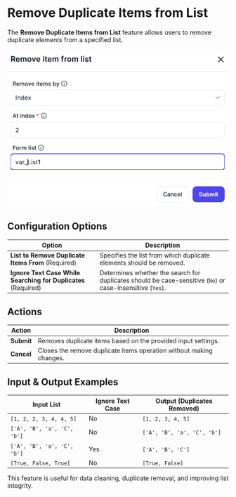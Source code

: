 # Remove Duplicate Items from List

The **Remove Duplicate Items from List** feature allows users to remove duplicate elements from a specified list.

![alt text](image.png)

## Configuration Options

| **Option**  | **Description** |
|------------|----------------|
| **List to Remove Duplicate Items From** (Required) | Specifies the list from which duplicate elements should be removed. |
| **Ignore Text Case While Searching for Duplicates** (Required) | Determines whether the search for duplicates should be case-sensitive (`No`) or case-insensitive (`Yes`). |

## Actions

| **Action**  | **Description** |
|------------|----------------|
| **Submit**  | Removes duplicate items based on the provided input settings. |
| **Cancel**  | Closes the remove duplicate items operation without making changes. |

## Input & Output Examples

| **Input List**  | **Ignore Text Case** | **Output (Duplicates Removed)** |
|----------------|----------------------|---------------------------------|
| `[1, 2, 2, 3, 4, 4, 5]`  | No  | `[1, 2, 3, 4, 5]` |
| `['A', 'B', 'a', 'C', 'b']`  | No  | `['A', 'B', 'a', 'C', 'b']` |
| `['A', 'B', 'a', 'C', 'b']`  | Yes | `['A', 'B', 'C']` |
| `[True, False, True]`  | No  | `[True, False]` |

This feature is useful for data cleaning, duplicate removal, and improving list integrity.
